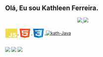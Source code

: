 ## Olá, Eu sou Kathleen Ferreira.

<div align="center">
  <a href="https://github.com/Kathleenfs">
  <img height="170em" src="https://github-readme-stats.vercel.app/api?username=Kathleenfs&show_icons=true&theme=dracula&include_all_commits=true&count_private=true"/>
  <img height="170em" src="https://github-readme-stats.vercel.app/api/top-langs/?username=Kathleenfs&layout=compact&langs_count=7&theme=dracula"/>
</div>

<div style="display: inline_block"><br>
  <img align="center" alt="kath-Js" height="30" width="40" src="https://raw.githubusercontent.com/devicons/devicon/master/icons/javascript/javascript-plain.svg">
  <img align="center" alt="kath-HTML" height="30" width="40" src="https://raw.githubusercontent.com/devicons/devicon/master/icons/html5/html5-original.svg">
  <img align="center" alt="kath-CSS" height="30" width="40" src="https://raw.githubusercontent.com/devicons/devicon/master/icons/css3/css3-original.svg">
   <img align="center" alt="kath-Java" height="50" width="70" src="https://cdn.jsdelivr.net/gh/devicons/devicon/icons/java/java-original-wordmark.svg">
</div>

 ##
 
<div> 
  <a href = "mailto:kathynik07@gmail.com"><img src="https://img.shields.io/badge/-Gmail-%23333?style=for-the-badge&logo=gmail&logoColor=white" target="_blank"></a>
  <a href="https://www.linkedin.com/in/kathleen-ferreira-2b13441a5" target="_blank"><img src="https://img.shields.io/badge/-LinkedIn-%230077B5?style=for-the-badge&logo=linkedin&logoColor=white" target="_blank"></a> 
  <a href="https://www.hackerrank.com/kathynik07" target="_blank"><img src ="https://img.shields.io/badge/-Hackerrank-2EC866?style=for-the-badge&logo=HackerRank&logoColor=white target="_blank"></a>
  
  
</div>
